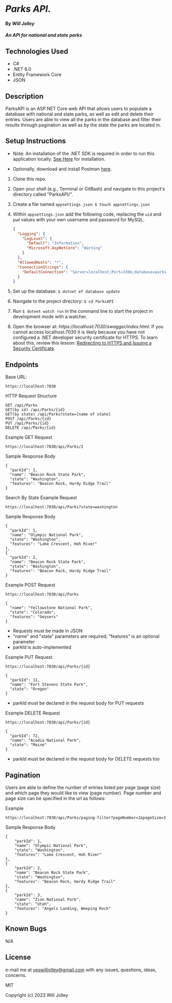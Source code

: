 # _Parks API._

#### By _Will Jolley_

#### _An API for national and state parks_

## Technologies Used

* C#
* .NET 6.0
* Entity Framework Core
* JSON


## Description

ParksAPI is an ASP.NET Core web API that allows users to populate a database with national and state parks, as well as edit and delete their entries. Users are able to view all the parks in the database and filter their results through pagination as well as by the state the parks are located in.     

## Setup Instructions

- Note: An installation of the .NET SDK is required in order to run this application locally. [See Here](https://dotnet.microsoft.com/en-us/) for installation.

- Optionally, download and install Postman [here](https://www.postman.com/downloads/).

1. Clone this repo.
2. Open your shell (e.g., Terminal or GitBash) and navigate to this project's directory called "ParksAPI/". 
3. Create a file named `appsettings.json`: `$ touch appsettings.json`
4. Within `appsettings.json` add the following code, replacing the `uid` and `pwd` values with your own username and password for MySQL.

    ```json
    {
      "Logging": {
        "LogLevel": {
          "Default": "Information",
          "Microsoft.AspNetCore": "Warning"
        }
      },
      "AllowedHosts": "*",
      "ConnectionStrings": {
        "DefaultConnection": "Server=localhost;Port=3306;database=parks_api;uid=[Your UserID];pwd=[Your Password];"
      }
    }
    ```
5. Set up the database: `$ dotnet ef database update`
6. Navigate to the project directory: `$ cd ParksAPI`
7. Run `$ dotnet watch run` in the command line to start the project in development mode with a watcher.
8. Open the browser at: _https://localhost:7030/swagger/index.html_. If you cannot access localhost:7030 it is likely because you have not configured a .NET developer security certificate for HTTPS. To learn about this, review this lesson: [Redirecting to HTTPS and Issuing a Security Certificate](https://www.learnhowtoprogram.com/c-and-net/basic-web-applications/redirecting-to-https-and-issuing-a-security-certificate).

## Endpoints

Base URL: 
  ```
  https://localhost:7030
  ```

HTTP Request Structure
  ```
  GET /api/Parks
  GET(by id) /api/Parks/{id}
  GET(by state) /api/Parks?state=[name of state]
  POST /api/Parks/{id}
  PUT /api/Parks/{id}
  DELETE /api/Parks/{id}
  ```

Example GET Request
  ```
  https://localhost:7030/api/Parks/2
  ```

Sample Response Body
  ```
  {
    "parkId": 2,
    "name": "Beacon Rock State Park",
    "state": "Washington",
    "features": "Beacon Rock, Hardy Ridge Trail"
  }
  ```

Search By State Example Request
  ```
  https://localhost:7030/api/Parks?state=washington
  ```

Sample Response Body
  ```
  {
    "parkId": 1,
    "name": "Olympic National Park",
    "state": "Washington",
    "features": "Lake Crescent, Hoh River"
  },
  {
    "parkId": 2,
    "name": "Beacon Rock State Park",
    "state": "Washington",
    "features": "Beacon Rock, Hardy Ridge Trail"
  }
  ```

  Example POST Request
  ```
  https://localhost:7030/api/Parks

  {
    "name": "Yellowstone National Park",
    "state": "Colorado",
    "features": "Geysers" 
  }
  ```
  * Requests must be made in JSON 
  * "name" and "state" parameters are required; "features" is an optional parameter
  * parkId is auto-implemented

  Example PUT Request
  ```
  https://localhost:7030/api/Parks/{id}

  {
    "parkId": 11,
    "name": "Fort Stevens State Park",
    "state": "Oregon"
  }
  ```
  * parkId must be declared in the request body for PUT requests

  Example DELETE Request
  ```
  https://localhost:7030/api/Parks/{id}

  {
    "parkId": 72,
    "name": "Acadia National Park",
    "state": "Maine"
  }
  ```
  * parkId must be declared in the request body for DELETE requests too


## Pagination

Users are able to define the number of entries listed per page (page size) and which page they would like to view (page number).
Page number and page size can be specified in the url as follows:

Example
  ```
  https://localhost:7030/api/Parks/paging-filter?pageNumber=1&pageSize=3
  ```

Sample Response Body
  ```
  {
      "parkId": 1,
      "name": "Olympic National Park",
      "state": "Washington",
      "features": "Lake Crescent, Hoh River"
  },
  {
      "parkId": 2,
      "name": "Beacon Rock State Park",
      "state": "Washington",
      "features": "Beacon Rock, Hardy Ridge Trail"
  },
  {
      "parkId": 3,
      "name": "Zion National Park",
      "state": "Utah",
      "features": "Angels Landing, Weeping Rock"
  }
  ```

## Known Bugs

N/A

## License

e-mail me at yeswilljolley@gmail.com with any issues, questions, ideas, concerns.

MIT

Copyright (c) 2023 Will Jolley